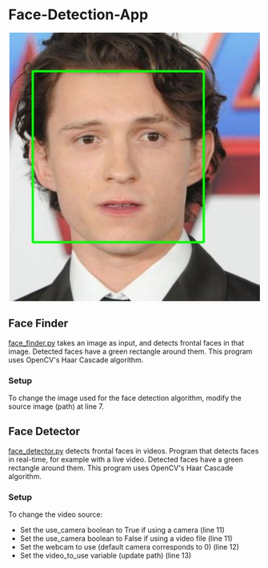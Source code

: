 # Face-Detection-App

<p align="center">
  <img src="images/face_finder.JPG">
</p>

## Face Finder

[face_finder.py](https://github.com/z1chh/Face-Detection-App/blob/master/face_finder.py) takes an image as input, and detects frontal faces in that image.
Detected faces have a green rectangle around them.
This program uses OpenCV's Haar Cascade algorithm.

### Setup
To change the image used for the face detection algorithm, modify the source image (path) at line 7.

## Face Detector

[face_detector.py](https://github.com/z1chh/Face-Detection-App/blob/master/face_detector.py) detects frontal faces in videos.
Program that detects faces in real-time, for example with a live video.
Detected faces have a green rectangle around them.
This program uses OpenCV's Haar Cascade algorithm.

### Setup
To change the video source:
* Set the use_camera boolean to True if using a camera (line 11)
* Set the use_camera boolean to False if using a video file (line 11)
* Set the webcam to use (default camera corresponds to 0) (line 12)
* Set the video_to_use variable (update path) (line 13)
